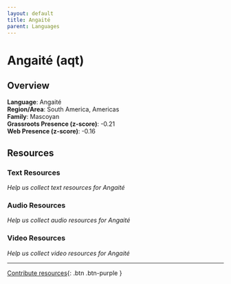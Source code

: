 ```yaml
---
layout: default
title: Angaité
parent: Languages
---
```


# Angaité (aqt)

## Overview

**Language**: Angaité  
**Region/Area**: South America, Americas  
**Family**: Mascoyan  
**Grassroots Presence (z-score)**: -0.21  
**Web Presence (z-score)**: -0.16  

## Resources

### Text Resources
*Help us collect text resources for Angaité*

### Audio Resources
*Help us collect audio resources for Angaité*

### Video Resources
*Help us collect video resources for Angaité*

---

[Contribute resources](https://forms.office.com/e/1SfLJx3u1r){: .btn .btn-purple }
